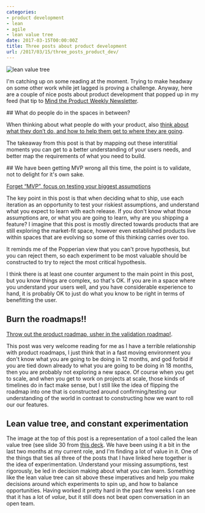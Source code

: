 ```yaml
---
categories:
- product development
- lean
- agile
- lean value tree
date: 2017-03-15T00:00:00Z
title: Three posts about product development
url: /2017/03/15/three_posts_product_dev/
---
```


![lean value tree](http://partiallyattended.com/images/lean_value_tree.jpg)

I'm catching up on some reading at the moment. Trying to make headway on some other work while jet lagged is proving a challenge. Anyway, here are a couple of nice posts about product development that popped up in my feed (hat tip to [Mind the Product Weekly Newsletter](http://www.mindtheproduct.com/product-management-newsletter/?utm_source=Mind+the+Product+Newsletter&utm_campaign=af178f4c34-mtp_newsletter_2017_02_27&utm_medium=email&utm_term=0_babd9cfe61-af178f4c34-62248757).


## What do people do in the spaces in between?

When thinking about what people do with your product, also [think about what they don’t do, and how to help them get to where they are going](https://ux.useronboard.com/product-people-mind-the-gap-da363018cc57#.pr0k54nma).

The takeaway from this post is that by mapping out these interstitial moments you can get to a better understanding of your users needs, and better map the requirements of what you need to build.


## We have been getting MVP wrong all this time, the point is to validate, not to delight for it's own sake.

[Forget “MVP”, focus on testing your biggest assumptions](https://hackernoon.com/the-mvp-is-dead-long-live-the-rat-233d5d16ab02#.9mk1phln5)

The key point in this post is that when deciding what to ship, use each iteration as an opportunity to test your riskiest assumptions, and understand what you expect to learn with each release. If you don't know what those assumptions are, or what you are going to learn, why are you shipping a feature? I imagine that this post is mostly directed towards products that are still exploring the market-fit space, however even established products live within spaces that are evolving so some of this thinking carries over too.

It reminds me of the Popperian view that you can't prove hypothesis, but you can reject them, so each experiment to be most valuable should be constructed to try to reject the most critical hypothesis.

I think there is at least one counter argument to the main point in this post, but you know things are complex, so that's OK. If you are in a space where you understand your users well, and you have considerable experience to hand, it is probably OK to just do what you know to be right in terms of benefitting the user.

## Burn the roadmaps!!

[Throw out the product roadmap, usher in the validation roadmap!](https://medium.com/techstars/why-most-product-roadmaps-are-a-train-wreck-and-how-to-fix-this-12617e3adabc#.96btccsa2).

This post was very welcome reading for me as I have a terrible relationship with product roadmaps, I just think that in a fast moving environment you don't know what you are going to be doing in 12 months, and god forbid if you are tied down already to what you are going to be doing in 18 months, then you are probably not exploring a new space. Of course when you get to scale, and when you get to work on projects at scale, those kinds of timelines do in fact make sense, but I still like the idea of flipping the roadmap into one that is constructed around confirming/testing our understanding of the world in contrast to constructing how we want to roll our our features.


## Lean value tree, and constant experimentation

The image at the top of this post is a representation of a tool called the lean value tree (see slide 30 from [this deck](https://www.slideshare.net/OllieStevensonGoldsm/strategy-in-a-lean-enterprise). We have been using it a bit in the last two months at my current role, and I'm finding a lot of value in it. One of the things that ties all three of the posts that I have linked here together is the idea of experimentation. Understand your missing assumptions, test rigorously, be led in decision making about what you can learn. Something like the lean value tree can sit above these imperatives and help you make decisions around which experiments to spin up, and how to balance opportunities. Having worked it pretty hard in the past few weeks I can see that it has a lot of *value*, but it still does not beat open conversation in an open team.
